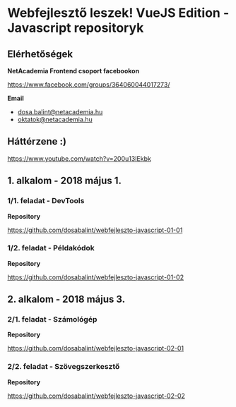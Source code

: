 # Webfejlesztő leszek! VueJS Edition - Javascript repositoryk

## Elérhetőségek

**NetAcademia Frontend csoport facebookon**

https://www.facebook.com/groups/364060044017273/

**Email**
* dosa.balint@netacademia.hu
* oktatok@netacademia.hu

## Háttérzene :)

https://www.youtube.com/watch?v=200u13IEkbk

## 1. alkalom - 2018 május 1.

### 1/1. feladat - DevTools

**Repository**

https://github.com/dosabalint/webfejleszto-javascript-01-01

### 1/2. feladat - Példakódok

**Repository**

https://github.com/dosabalint/webfejleszto-javascript-01-02

## 2. alkalom - 2018 május 3.

### 2/1. feladat - Számológép

**Repository**

https://github.com/dosabalint/webfejleszto-javascript-02-01

### 2/2. feladat - Szövegszerkesztő

**Repository**

https://github.com/dosabalint/webfejleszto-javascript-02-02




